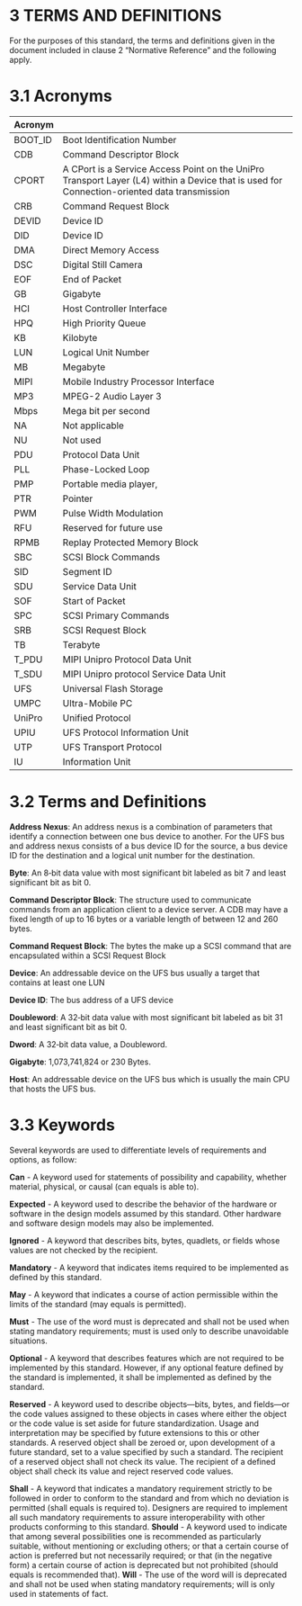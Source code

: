 3 TERMS AND DEFINITIONS
======

For the purposes of this standard, the terms and definitions given in the document included in clause 2 “Normative Reference” and the following apply.

# 3.1 Acronyms

|Acronym||
|--|--|
|BOOT_ID |Boot Identification Number|
|CDB |Command Descriptor Block|
|CPORT| A CPort is a Service Access Point on the UniPro Transport Layer (L4) within a Device that is used for Connection-oriented data transmission|
|CRB| Command Request Block|
|DEVID| Device ID|
|DID| Device ID|
|DMA| Direct Memory Access|
|DSC| Digital Still Camera|
|EOF| End of Packet|
|GB| Gigabyte|
|HCI| Host Controller Interface|
|HPQ| High Priority Queue|
|KB| Kilobyte|
|LUN| Logical Unit Number|
|MB| Megabyte|
|MIPI| Mobile Industry Processor Interface|
|MP3| MPEG-2 Audio Layer 3|
|Mbps| Mega bit per second|
|NA| Not applicable|
|NU| Not used|
|PDU| Protocol Data Unit|
|PLL| Phase-Locked Loop|
|PMP| Portable media player,|
|PTR| Pointer|
|PWM| Pulse Width Modulation|
|RFU| Reserved for future use|
|RPMB| Replay Protected Memory Block|
|SBC| SCSI Block Commands|
|SID| Segment ID|
|SDU| Service Data Unit|
|SOF| Start of Packet|
|SPC| SCSI Primary Commands|
|SRB| SCSI Request Block|
|TB| Terabyte|
|T_PDU| MIPI Unipro Protocol Data Unit|
|T_SDU| MIPI Unipro protocol Service Data Unit|
|UFS| Universal Flash Storage|
|UMPC| Ultra-Mobile PC|
|UniPro| Unified Protocol|
|UPIU| UFS Protocol Information Unit|
|UTP| UFS Transport Protocol|
|IU| Information Unit|

# 3.2 Terms and Definitions

**Address Nexus**: An address nexus is a combination of parameters that identify a connection between one
bus device to another. For the UFS bus and address nexus consists of a bus device ID for the source, a bus
device ID for the destination and a logical unit number for the destination.  

**Byte**: An 8‐bit data value with most significant bit labeled as bit 7 and least significant bit as bit 0.  

**Command Descriptor Block**: The structure used to communicate commands from an application client to a device server. A CDB may have a fixed length of up to 16 bytes or a variable length of between 12 and 260 bytes.  

**Command Request Block**: The bytes the make up a SCSI command that are encapsulated within a SCSI
Request Block  

**Device**: An addressable device on the UFS bus usually a target that contains at least one LUN  

**Device ID**: The bus address of a UFS device  

**Doubleword**: A 32‐bit data value with most significant bit labeled as bit 31 and least significant bit as bit 0.  

**Dword**: A 32‐bit data value, a Doubleword.  

**Gigabyte**: 1,073,741,824 or 230 Bytes.  

**Host**: An addressable device on the UFS bus which is usually the main CPU that hosts the UFS bus.  

# 3.3 Keywords
Several keywords are used to differentiate levels of requirements and options, as follow:  

**Can** - A keyword used for statements of possibility and capability, whether material, physical, or causal
(can equals is able to).  

**Expected** - A keyword used to describe the behavior of the hardware or software in the design models
assumed by this standard. Other hardware and software design models may also be implemented.  

**Ignored** - A keyword that describes bits, bytes, quadlets, or fields whose values are not checked by the
recipient.  

**Mandatory** - A keyword that indicates items required to be implemented as defined by this standard.

**May** - A keyword that indicates a course of action permissible within the limits of the standard (may equals is permitted).

**Must** - The use of the word must is deprecated and shall not be used when stating mandatory requirements; must is used only to describe unavoidable situations.

**Optional** - A keyword that describes features which are not required to be implemented by this standard.
However, if any optional feature defined by the standard is implemented, it shall be implemented as defined by the standard.

**Reserved** - A keyword used to describe objects—bits, bytes, and fields—or the code values assigned to these objects in cases where either the object or the code value is set aside for future standardization.
Usage and interpretation may be specified by future extensions to this or other standards. A reserved object shall be zeroed or, upon development of a future standard, set to a value specified by such a standard. The recipient of a reserved object shall not check its value. The recipient of a defined object shall check its value and reject reserved code values.

**Shall** - A keyword that indicates a mandatory requirement strictly to be followed in order to conform to
the standard and from which no deviation is permitted (shall equals is required to). Designers are required
to implement all such mandatory requirements to assure interoperability with other products conforming
to this standard.
**Should** - A keyword used to indicate that among several possibilities one is recommended as particularly
suitable, without mentioning or excluding others; or that a certain course of action is preferred but not
necessarily required; or that (in the negative form) a certain course of action is deprecated but not
prohibited (should equals is recommended that).
**Will** - The use of the word will is deprecated and shall not be used when stating mandatory requirements;
will is only used in statements of fact.